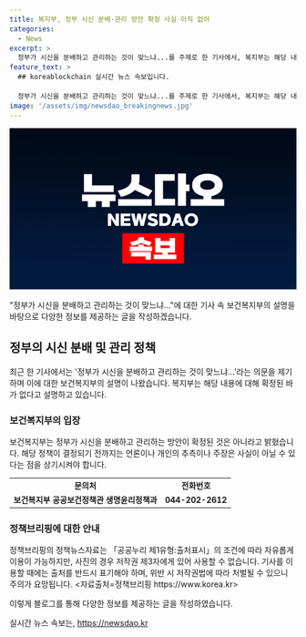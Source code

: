 ```yaml
---
title: 복지부, 정부 시신 분배·관리 방안 확정 사실 아직 없어
categories:
  - News
excerpt: >
  정부가 시신을 분배하고 관리하는 것이 맞느냐...를 주제로 한 기사에서, 복지부는 해당 내용에 대해 확정된 바가 없다고 밝혔다. 정부의 시신 분배 및 관리 방안은 논의 중이며, 자세한 사항은 보건복지부 공공보건정책관 생명윤리정책과로 문의할 것. (150자)
feature_text: >
  ## koreablockchain 실시간 뉴스 속보입니다.

  정부가 시신을 분배하고 관리하는 것이 맞느냐...를 주제로 한 기사에서, 복지부는 해당 내용에 대해 확정된 바가 없다고 밝혔다. 정부의 시신 분배 및 관리 방안은 논의 중이며, 자세한 사항은 보건복지부 공공보건정책관 생명윤리정책과로 문의할 것. (150자)
image: '/assets/img/newsdao_breakingnews.jpg'
---
```


<p><img src="/assets/img/newsdao_breakingnews.jpg" alt="koreablockchain 속보" /></p>

<p>"정부가 시신을 분배하고 관리하는 것이 맞느냐..."에 대한 기사 속 보건복지부의 설명을 바탕으로 다양한 정보를 제공하는 글을 작성하겠습니다.</p>

<h2 data-ke-size="size26">정부의 시신 분배 및 관리 정책</h2>

<p data-ke-size="size16">최근 한 기사에서는 '정부가 시신을 분배하고 관리하는 것이 맞느냐...'라는 의문을 제기하며 이에 대한 보건복지부의 설명이 나왔습니다. 복지부는 해당 내용에 대해 확정된 바가 없다고 설명하고 있습니다.</p>

<h3>보건복지부의 입장</h3>

<p data-ke-size="size16">보건복지부는 정부가 시신을 분배하고 관리하는 방안이 확정된 것은 아니라고 밝혔습니다. 해당 정책이 결정되기 전까지는 언론이나 개인의 추측이나 주장은 사실이 아닐 수 있다는 점을 상기시켜야 합니다.</p>

<table>
  <tr>
    <td style="text-align: center; height: 17px;"><b>문의처</b></td>
    <td style="text-align: center; height: 17px;"><b>전화번호</b></td>
  </tr>
  <tr>
    <td style="text-align: center; height: 17px;"><b>보건복지부 공공보건정책관 생명윤리정책과</b></td>
    <td style="text-align: center; height: 17px;"><b>044-202-2612</b></td>
  </tr>
</table>

<h3>정책브리핑에 대한 안내</h3>

<p data-ke-size="size16">정책브리핑의 정책뉴스자료는 「공공누리 제1유형:출처표시」의 조건에 따라 자유롭게 이용이 가능하지만, 사진의 경우 저작권 제3자에게 있어 사용할 수 없습니다. 기사를 이용할 때에는 출처를 반드시 표기해야 하며, 위반 시 저작권법에 따라 처벌될 수 있으니 주의가 요망됩니다. <자료출처=정책브리핑 https://www.korea.kr></p>

<p>이렇게 블로그를 통해 다양한 정보를 제공하는 글을 작성하였습니다.</p>
실시간 뉴스 속보는, <a href="https://newsdao.kr" rel="dofollow">https://newsdao.kr</a>


